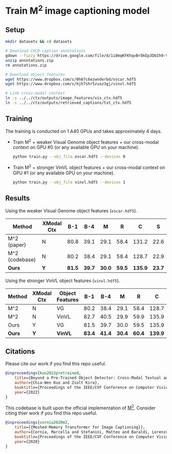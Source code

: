 # Train M<sup>2</sup> image captioning model

## Setup

```bash
mkdir datasets && cd datasets

# Download COCO caption annotations
gdown --fuzzy https://drive.google.com/file/d/1i8mqKFKhqvBr8kEp3DbIh9-9UNAfKGmE/view?usp=sharing
unzip annotations.zip
rm annotations.zip

# Download object features
wget https://www.dropbox.com/s/0h67c6ezwnderbd/oscar.hdf5
wget https://www.dropbox.com/s/hjh7shr5zvaz3gj/vinvl.hdf5

# Link cross-modal context
ln -s ../../ctx/outputs/image_features/vis_ctx.hdf5
ln -s ../../ctx/outputs/retrieved_captions/txt_ctx.hdf5

```

## Training

The training is conducted on 1 A40 GPUs and takes approximately 4 days.

- Train M<sup>2</sup> + weaker Visual Genome object features + our cross-modal context on GPU #0 (or any available GPU on your machine).

    ```Bash
    python train.py --obj_file oscar.hdf5 --devices 0
    ```

- Train M<sup>2</sup> + stronger VinVL object features + our cross-modal context on GPU #1 (or any available GPU on your machine).

    ```Bash
    python train.py --obj_file vinvl.hdf5 --devices 1
    ```

## Results

Using the weaker Visual Genome object features (`oscar.hdf5`).

| Method | XModal Ctx | B-1 | B-4 | M | R | C | S |
| --- | --- | --- | --- | --- | --- | --- | --- |
| M^2 (paper) | N |  80.8 | 39.1 | 29.1 | 58.4 | 131.2 | 22.6 |
| M^2 (codebase) | N | 80.2 | 38.4 | 29.1 | 58.4 | 128.7 | 22.9 |
| __Ours__ | __Y__ | __81.5__ | __39.7__ | __30.0__ | __59.5__ | __135.9__ | __23.7__ |

Using the stronger VinVL object features (`vinvl.hdf5`).

| Method | XModal Ctx | Object<br/>Features | B-1 | B-4 | M | R | C | S |
| --- | --- | --- | --- | --- | --- | --- | --- | --- |
| M^2 | N | VG | 80.2 | 38.4 | 29.1 | 58.4 | 128.7 | 22.9 |
| M^2 | N | VinVL | 82.7 | 40.5 | 29.9 | 59.9 | 135.9 | 23.5 |
| Ours | Y | VG | 81.5 | 39.7 | 30.0 | 59.5 | 135.9 | 23.7 |
| __Ours__ | __Y__ | __VinVL__ | __83.4__ | __41.4__ | __30.4__ | __60.4__ | __139.9__ | __24.0__ |

## Citations

Please cite our work if you find this repo useful.

```BibTeX
@inproceedings{kuo2022pretrained,
    title={Beyond a Pre-Trained Object Detector: Cross-Modal Textual and Visual Context for Image Captioning},
    author={Chia-Wen Kuo and Zsolt Kira},
    booktitle={Proceedings of the IEEE/CVF Conference on Computer Vision and Pattern Recognition},
    year={2022}
}
```

This codebase is built upon the official implementation of [M<sup>2</sup>](https://github.com/aimagelab/meshed-memory-transformer). Consider citing thier work if you find this repo useful.

```BibTeX
@inproceedings{cornia2020m2,
    title={{Meshed-Memory Transformer for Image Captioning}},
    author={Cornia, Marcella and Stefanini, Matteo and Baraldi, Lorenzo and Cucchiara, Rita},
    booktitle={Proceedings of the IEEE/CVF Conference on Computer Vision and Pattern Recognition},
    year={2020}
}
```
